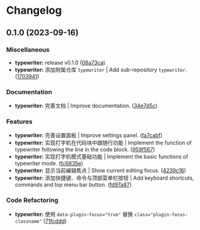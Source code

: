 # Changelog

## 0.1.0 (2023-09-16)


### Miscellaneous

* **typewriter:** release v0.1.0 ([08a73ca](https://github.com/Zuoqiu-Yingyi/siyuan-plugin-typewriter/commit/08a73ca6258d8843a6f0308ee7a2785f836809a3))
* **typewriter:** 添加附属仓库 `typewriter` | Add sub-repository `typewriter`. ([1703941](https://github.com/Zuoqiu-Yingyi/siyuan-plugin-typewriter/commit/1703941fb0708cf9d782ac22b40c394165fb3046))


### Documentation

* **typewriter:** 完善文档 | Improve documentation. ([34e7d5c](https://github.com/Zuoqiu-Yingyi/siyuan-plugin-typewriter/commit/34e7d5cdf222c35e45a20b4f866fec749e434ea9))


### Features

* **typewriter:** 完善设置面板 | Improve settings panel. ([fa7cabf](https://github.com/Zuoqiu-Yingyi/siyuan-plugin-typewriter/commit/fa7cabf5f2e4dc7fcc6aa1783e8fb261ff75b134))
* **typewriter:** 实现打字机在代码块中跟随行功能 | Implement the function of typewriter following the line in the code block. ([959f567](https://github.com/Zuoqiu-Yingyi/siyuan-plugin-typewriter/commit/959f5677486fd854a36a9a60ea31681452a1fdd4))
* **typewriter:** 实现打字机模式基础功能 | Implement the basic functions of typewriter mode. ([fc6835e](https://github.com/Zuoqiu-Yingyi/siyuan-plugin-typewriter/commit/fc6835ebcdefe9cf2f950b5cf0777a7c83b99e9e))
* **typewriter:** 显示当前编辑焦点 | Show current editing focus. ([4239c16](https://github.com/Zuoqiu-Yingyi/siyuan-plugin-typewriter/commit/4239c16491618028109d73986f63d246115e70c7))
* **typewriter:** 添加快捷键、命令与顶部菜单栏按钮 | Add keyboard shortcuts, commands and top menu bar button. ([fd97a87](https://github.com/Zuoqiu-Yingyi/siyuan-plugin-typewriter/commit/fd97a87f5ce742ce6d39670b9f9f65cc7a82002b))


### Code Refactoring

* **typewriter:** 使用 `data-plugin-focus="true"` 替换 `class="plugin-focus-classname"` ([71fcddd](https://github.com/Zuoqiu-Yingyi/siyuan-plugin-typewriter/commit/71fcddd4caf93d64192c2e35fe97da7a46e05757))
